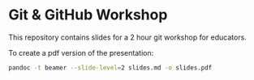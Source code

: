 # Git & GitHub Workshop

This repository contains slides for a 2 hour git workshop for educators.

To create a pdf version of the presentation:

```bash
pandoc -t beamer --slide-level=2 slides.md -o slides.pdf
```